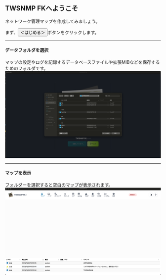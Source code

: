 ## TWSNMP FKへようこそ

ネットワーク管理マップを作成してみましょう。

まず、<button class="bg-green-600">＜はじめる＞</button>ボタンをクリックします。


---
#### データフォルダを選択
<span class="text-xl">
マップの設定やログを記録するデータベースファイルや拡張MIBなどを保存するためのフォルダです。
</span>


<img src="../../help/ja/2023-11-24_16-29-59.png" />

---
#### マップを表示
<span class="text-xl">
フォルダーを選択すると空白のマップが表示されます。
</span>

<img src="../../help/ja/2023-11-24_16-34-25.png"/>
